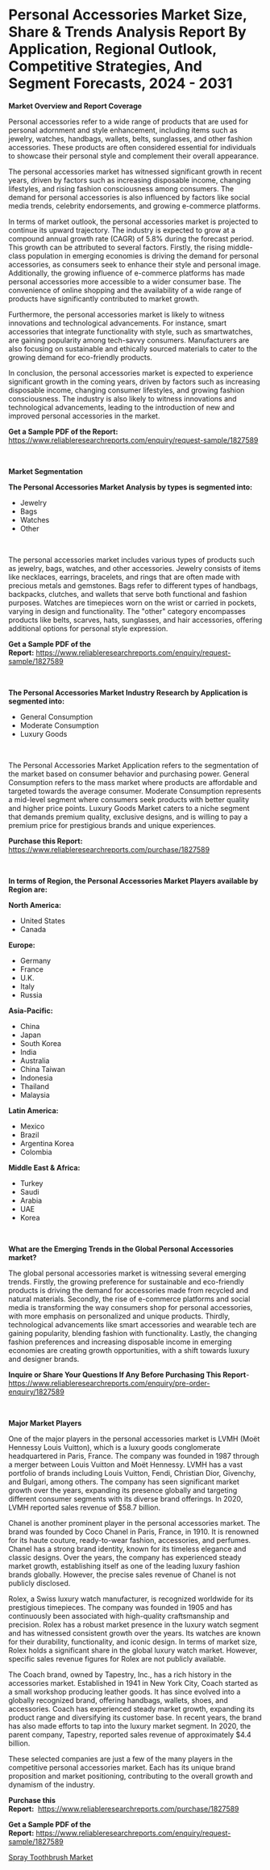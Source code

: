 <p><h1>Personal Accessories Market Size, Share & Trends Analysis Report By Application, Regional Outlook, Competitive Strategies, And Segment Forecasts, 2024 - 2031</h1></p><p><strong>Market Overview and Report Coverage</strong></p>
<p><p>Personal accessories refer to a wide range of products that are used for personal adornment and style enhancement, including items such as jewelry, watches, handbags, wallets, belts, sunglasses, and other fashion accessories. These products are often considered essential for individuals to showcase their personal style and complement their overall appearance.</p><p>The personal accessories market has witnessed significant growth in recent years, driven by factors such as increasing disposable income, changing lifestyles, and rising fashion consciousness among consumers. The demand for personal accessories is also influenced by factors like social media trends, celebrity endorsements, and growing e-commerce platforms.</p><p>In terms of market outlook, the personal accessories market is projected to continue its upward trajectory. The industry is expected to grow at a compound annual growth rate (CAGR) of 5.8% during the forecast period. This growth can be attributed to several factors. Firstly, the rising middle-class population in emerging economies is driving the demand for personal accessories, as consumers seek to enhance their style and personal image. Additionally, the growing influence of e-commerce platforms has made personal accessories more accessible to a wider consumer base. The convenience of online shopping and the availability of a wide range of products have significantly contributed to market growth.</p><p>Furthermore, the personal accessories market is likely to witness innovations and technological advancements. For instance, smart accessories that integrate functionality with style, such as smartwatches, are gaining popularity among tech-savvy consumers. Manufacturers are also focusing on sustainable and ethically sourced materials to cater to the growing demand for eco-friendly products.</p><p>In conclusion, the personal accessories market is expected to experience significant growth in the coming years, driven by factors such as increasing disposable income, changing consumer lifestyles, and growing fashion consciousness. The industry is also likely to witness innovations and technological advancements, leading to the introduction of new and improved personal accessories in the market.</p></p>
<p><strong>Get a Sample PDF of the Report:</strong> <a href="https://www.reliableresearchreports.com/enquiry/request-sample/1827589">https://www.reliableresearchreports.com/enquiry/request-sample/1827589</a></p>
<p>&nbsp;</p>
<p><strong>Market Segmentation</strong></p>
<p><strong>The Personal Accessories Market Analysis by types is segmented into:</strong></p>
<p><ul><li>Jewelry</li><li>Bags</li><li>Watches</li><li>Other</li></ul></p>
<p>&nbsp;</p>
<p><p>The personal accessories market includes various types of products such as jewelry, bags, watches, and other accessories. Jewelry consists of items like necklaces, earrings, bracelets, and rings that are often made with precious metals and gemstones. Bags refer to different types of handbags, backpacks, clutches, and wallets that serve both functional and fashion purposes. Watches are timepieces worn on the wrist or carried in pockets, varying in design and functionality. The "other" category encompasses products like belts, scarves, hats, sunglasses, and hair accessories, offering additional options for personal style expression.</p></p>
<p><strong>Get a Sample PDF of the Report:</strong>&nbsp;<a href="https://www.reliableresearchreports.com/enquiry/request-sample/1827589">https://www.reliableresearchreports.com/enquiry/request-sample/1827589</a></p>
<p>&nbsp;</p>
<p><strong>The Personal Accessories Market Industry Research by Application is segmented into:</strong></p>
<p><ul><li>General Consumption</li><li>Moderate Consumption</li><li>Luxury Goods</li></ul></p>
<p>&nbsp;</p>
<p><p>The Personal Accessories Market Application refers to the segmentation of the market based on consumer behavior and purchasing power. General Consumption refers to the mass market where products are affordable and targeted towards the average consumer. Moderate Consumption represents a mid-level segment where consumers seek products with better quality and higher price points. Luxury Goods Market caters to a niche segment that demands premium quality, exclusive designs, and is willing to pay a premium price for prestigious brands and unique experiences.</p></p>
<p><strong>Purchase this Report:</strong>&nbsp; <a href="https://www.reliableresearchreports.com/purchase/1827589">https://www.reliableresearchreports.com/purchase/1827589</a></p>
<p>&nbsp;</p>
<p><strong>In terms of Region, the Personal Accessories Market Players available by Region are:</strong></p>
<p>
    <p> <strong> North America: </strong>
        <ul>
            <li>United States</li>
            <li>Canada</li>
        </ul>
        </p> 
    <p> <strong> Europe: </strong>
        <ul>
            <li>Germany</li>
            <li>France</li>
            <li>U.K.</li>
            <li>Italy</li>
            <li>Russia</li>
        </ul>
        </p> 
    <p> <strong> Asia-Pacific: </strong>
        <ul>
            <li>China</li>
            <li>Japan</li>
            <li>South Korea</li>
            <li>India</li>
            <li>Australia</li>
            <li>China Taiwan</li>
            <li>Indonesia</li>
            <li>Thailand</li>
            <li>Malaysia</li>
        </ul>
        </p> 
    <p> <strong> Latin America: </strong>
        <ul>
            <li>Mexico</li>
            <li>Brazil</li>
            <li>Argentina Korea</li>
            <li>Colombia</li>
        </ul>
        </p> 
    <p> <strong> Middle East & Africa: </strong>
        <ul>
            <li>Turkey</li>
            <li>Saudi</li>
            <li>Arabia</li>
            <li>UAE</li>
            <li>Korea</li>
        </ul>
    </p>
    </p>
<p>&nbsp;</p>
<p><strong>What are the Emerging Trends in the Global Personal Accessories market?</strong></p>
<p><p>The global personal accessories market is witnessing several emerging trends. Firstly, the growing preference for sustainable and eco-friendly products is driving the demand for accessories made from recycled and natural materials. Secondly, the rise of e-commerce platforms and social media is transforming the way consumers shop for personal accessories, with more emphasis on personalized and unique products. Thirdly, technological advancements like smart accessories and wearable tech are gaining popularity, blending fashion with functionality. Lastly, the changing fashion preferences and increasing disposable income in emerging economies are creating growth opportunities, with a shift towards luxury and designer brands.</p></p>
<p><strong>Inquire or Share Your Questions If Any Before Purchasing This Report</strong>- <a href="https://www.reliableresearchreports.com/enquiry/pre-order-enquiry/1827589">https://www.reliableresearchreports.com/enquiry/pre-order-enquiry/1827589</a></p>
<p>&nbsp;</p>
<p><strong>Major Market Players</strong></p>
<p><p>One of the major players in the personal accessories market is LVMH (Moët Hennessy Louis Vuitton), which is a luxury goods conglomerate headquartered in Paris, France. The company was founded in 1987 through a merger between Louis Vuitton and Moët Hennessy. LVMH has a vast portfolio of brands including Louis Vuitton, Fendi, Christian Dior, Givenchy, and Bulgari, among others. The company has seen significant market growth over the years, expanding its presence globally and targeting different consumer segments with its diverse brand offerings. In 2020, LVMH reported sales revenue of $58.7 billion.</p><p>Chanel is another prominent player in the personal accessories market. The brand was founded by Coco Chanel in Paris, France, in 1910. It is renowned for its haute couture, ready-to-wear fashion, accessories, and perfumes. Chanel has a strong brand identity, known for its timeless elegance and classic designs. Over the years, the company has experienced steady market growth, establishing itself as one of the leading luxury fashion brands globally. However, the precise sales revenue of Chanel is not publicly disclosed.</p><p>Rolex, a Swiss luxury watch manufacturer, is recognized worldwide for its prestigious timepieces. The company was founded in 1905 and has continuously been associated with high-quality craftsmanship and precision. Rolex has a robust market presence in the luxury watch segment and has witnessed consistent growth over the years. Its watches are known for their durability, functionality, and iconic design. In terms of market size, Rolex holds a significant share in the global luxury watch market. However, specific sales revenue figures for Rolex are not publicly available.</p><p>The Coach brand, owned by Tapestry, Inc., has a rich history in the accessories market. Established in 1941 in New York City, Coach started as a small workshop producing leather goods. It has since evolved into a globally recognized brand, offering handbags, wallets, shoes, and accessories. Coach has experienced steady market growth, expanding its product range and diversifying its customer base. In recent years, the brand has also made efforts to tap into the luxury market segment. In 2020, the parent company, Tapestry, reported sales revenue of approximately $4.4 billion.</p><p>These selected companies are just a few of the many players in the competitive personal accessories market. Each has its unique brand proposition and market positioning, contributing to the overall growth and dynamism of the industry.</p></p>
<p><strong>Purchase this Report:</strong>&nbsp;&nbsp;<a href="https://www.reliableresearchreports.com/purchase/1827589">https://www.reliableresearchreports.com/purchase/1827589</a></p>
<p></p>
<p><strong>Get a Sample PDF of the Report:</strong>&nbsp;<a href="https://www.reliableresearchreports.com/enquiry/request-sample/1827589">https://www.reliableresearchreports.com/enquiry/request-sample/1827589</a></p>
<p><p><a href="https://github.com/wwwkeltoum/Market-Research-Report-List-1/blob/main/spray-toothbrush-market.md">Spray Toothbrush Market</a></p></p>